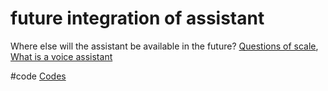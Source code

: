 # future integration of assistant
Where else will the assistant be available in the future?
[Questions of scale](output/themes/Questions%20of%20scale.md), [What is a voice assistant](output/themes/What%20is%20a%20voice%20assistant.md)

#code [Codes](output/codes/Codes.md)